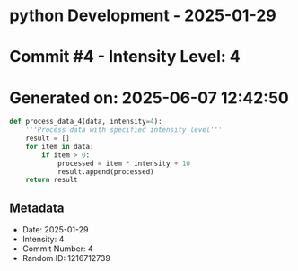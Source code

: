 ﻿# python Development - 2025-01-29
# Commit #4 - Intensity Level: 4
# Generated on: 2025-06-07 12:42:50
```python
def process_data_4(data, intensity=4):
    '''Process data with specified intensity level'''
    result = []
    for item in data:
        if item > 0:
            processed = item * intensity + 10
            result.append(processed)
    return result
```
## Metadata
- Date: 2025-01-29
- Intensity: 4
- Commit Number: 4
- Random ID: 1216712739
